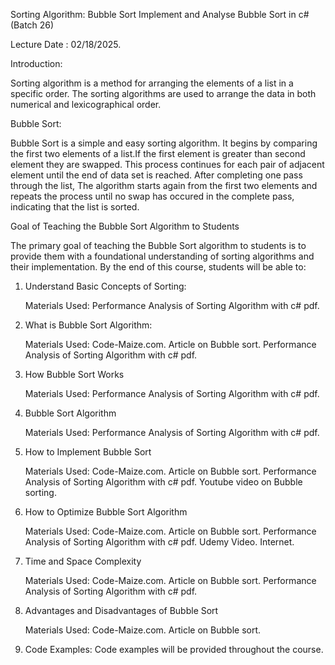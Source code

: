 



Sorting Algorithm: Bubble Sort
Implement and Analyse Bubble Sort in c# 
(Batch 26)

Lecture Date :  02/18/2025.


Introduction:

Sorting algorithm is a method for arranging the elements of a list in a specific order. The sorting algorithms are used to arrange the data in both numerical
and lexicographical order.

Bubble Sort:

Bubble Sort is a simple and easy sorting algorithm. It begins by comparing the first two elements of a list.If the first element is greater than 
second element they are swapped. This process continues for each pair of adjacent element until the end of data set is reached. After completing one pass through the list,
The algorithm starts again from the first two elements and repeats the process until no swap has occured in the complete pass,
indicating that the list is sorted.

Goal of Teaching the Bubble Sort Algorithm to Students

The primary goal of teaching the Bubble Sort algorithm to students is to provide them with a foundational understanding of sorting algorithms and
their implementation. 
By the end of this course, students will be able to:

1. Understand Basic Concepts of Sorting:

	Materials Used:
	Performance Analysis of Sorting Algorithm with c# pdf.

2. What is Bubble Sort Algorithm:
	
	Materials Used:
	Code-Maize.com. Article on Bubble sort.
	Performance Analysis of Sorting Algorithm with c# pdf.

3. How Bubble Sort Works
	
	Materials Used:
	Performance Analysis of Sorting Algorithm with c# pdf.

4. Bubble Sort Algorithm

	Materials Used:
	Performance Analysis of Sorting Algorithm with c# pdf.

5. How to Implement Bubble Sort
	
	Materials Used:
	Code-Maize.com. Article on Bubble sort.
	Performance Analysis of Sorting Algorithm with c# pdf.
	Youtube video on Bubble sorting.

6. How to Optimize Bubble Sort Algorithm
	
	Materials Used:
	Code-Maize.com. Article on Bubble sort.
	Performance Analysis of Sorting Algorithm with c# pdf.
	Udemy Video.
	Internet.

7. Time and Space Complexity

	Materials Used:
	Code-Maize.com. Article on Bubble sort.
	Performance Analysis of Sorting Algorithm with c# pdf.

8. Advantages and Disadvantages of Bubble Sort
	
	Materials Used:
	Code-Maize.com. Article on Bubble sort.

9. Code Examples:
	Code examples will be provided throughout the course.








